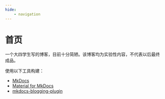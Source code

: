 ```yaml
---
hide:
    - navigation
---
```


# 首页

一个大四学生写的博客，目前十分简陋。该博客均为实验性内容，不代表以后最终成品。

使用以下工具构建：

 - [MkDocs](https://www.mkdocs.org/)
 - [Material for MkDocs](https://liang2kl.codes/mkdocs-blogging-plugin/)
 - [mkdocs-blogging-plugin](https://github.com/liang2kl/mkdocs-blogging-plugin/)
